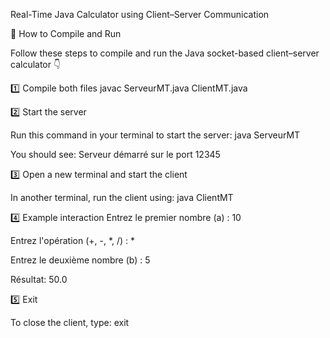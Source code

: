 Real-Time Java Calculator using Client–Server Communication


🚀 How to Compile and Run

Follow these steps to compile and run the Java socket-based client–server calculator 👇

1️⃣ Compile both files
javac ServeurMT.java ClientMT.java

2️⃣ Start the server

Run this command in your terminal to start the server:
java ServeurMT

You should see:
Serveur démarré sur le port 12345

3️⃣ Open a new terminal and start the client

In another terminal, run the client using:
java ClientMT

4️⃣ Example interaction
Entrez le premier nombre (a) : 10

Entrez l'opération (+, -, *, /) : *

Entrez le deuxième nombre (b) : 5

Résultat: 50.0



5️⃣ Exit

To close the client, type:
exit
